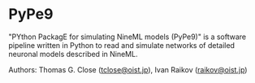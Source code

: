 PyPe9
========

"PYthon PackagE for simulating NineML models (PyPe9)" is a software pipeline written in Python to read and simulate networks of detailed neuronal models described in NineML.

Authors: Thomas G. Close (tclose@oist.jp), Ivan Raikov (raikov@oist.jp)
